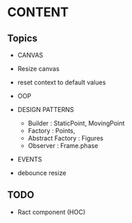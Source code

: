 

# CONTENT 

## Topics 

- CANVAS
 - Resize canvas 
  - reset context to default values


- OOP

- DESIGN PATTERNS

  - Builder : StaticPoint, MovingPoint
  - Factory : Points, 
  - Abstract Factory : Figures
  - Observer : Frame.phase
- EVENTS
 - debounce resize


 ## TODO

 - Ract <Curtain /> component (HOC)